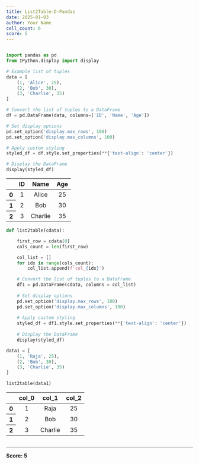 ```yaml
---
title: List2Table-D-Pandas
date: 2025-01-03
author: Your Name
cell_count: 6
score: 5
---
```


```python

```


```python
import pandas as pd
from IPython.display import display

# Example list of tuples
data = [
    (1, 'Alice', 25),
    (2, 'Bob', 30),
    (3, 'Charlie', 35)
]

# Convert the list of tuples to a DataFrame
df = pd.DataFrame(data, columns=['ID', 'Name', 'Age'])

# Set display options
pd.set_option('display.max_rows', 100)
pd.set_option('display.max_columns', 100)

# Apply custom styling
styled_df = df.style.set_properties(**{'text-align': 'center'})

# Display the DataFrame
display(styled_df)
```


<style type="text/css">
#T_650ef_row0_col0, #T_650ef_row0_col1, #T_650ef_row0_col2, #T_650ef_row1_col0, #T_650ef_row1_col1, #T_650ef_row1_col2, #T_650ef_row2_col0, #T_650ef_row2_col1, #T_650ef_row2_col2 {
  text-align: center;
}
</style>
<table id="T_650ef">
  <thead>
    <tr>
      <th class="blank level0" >&nbsp;</th>
      <th id="T_650ef_level0_col0" class="col_heading level0 col0" >ID</th>
      <th id="T_650ef_level0_col1" class="col_heading level0 col1" >Name</th>
      <th id="T_650ef_level0_col2" class="col_heading level0 col2" >Age</th>
    </tr>
  </thead>
  <tbody>
    <tr>
      <th id="T_650ef_level0_row0" class="row_heading level0 row0" >0</th>
      <td id="T_650ef_row0_col0" class="data row0 col0" >1</td>
      <td id="T_650ef_row0_col1" class="data row0 col1" >Alice</td>
      <td id="T_650ef_row0_col2" class="data row0 col2" >25</td>
    </tr>
    <tr>
      <th id="T_650ef_level0_row1" class="row_heading level0 row1" >1</th>
      <td id="T_650ef_row1_col0" class="data row1 col0" >2</td>
      <td id="T_650ef_row1_col1" class="data row1 col1" >Bob</td>
      <td id="T_650ef_row1_col2" class="data row1 col2" >30</td>
    </tr>
    <tr>
      <th id="T_650ef_level0_row2" class="row_heading level0 row2" >2</th>
      <td id="T_650ef_row2_col0" class="data row2 col0" >3</td>
      <td id="T_650ef_row2_col1" class="data row2 col1" >Charlie</td>
      <td id="T_650ef_row2_col2" class="data row2 col2" >35</td>
    </tr>
  </tbody>
</table>




```python
def list2table(cdata):

    first_row = cdata[0]
    cols_count = len(first_row)

    col_list = []
    for idx in range(cols_count):
        col_list.append(f'col_{idx}')

    # Convert the list of tuples to a DataFrame
    df1 = pd.DataFrame(cdata, columns = col_list)
    
    # Set display options
    pd.set_option('display.max_rows', 100)
    pd.set_option('display.max_columns', 100)
    
    # Apply custom styling
    styled_df = df1.style.set_properties(**{'text-align': 'center'})
    
    # Display the DataFrame
    display(styled_df)
```


```python
data1 = [
    (1, 'Raja', 25),
    (2, 'Bob', 30),
    (3, 'Charlie', 35)
]
```


```python
list2table(data1)
```


<style type="text/css">
#T_04695_row0_col0, #T_04695_row0_col1, #T_04695_row0_col2, #T_04695_row1_col0, #T_04695_row1_col1, #T_04695_row1_col2, #T_04695_row2_col0, #T_04695_row2_col1, #T_04695_row2_col2 {
  text-align: center;
}
</style>
<table id="T_04695">
  <thead>
    <tr>
      <th class="blank level0" >&nbsp;</th>
      <th id="T_04695_level0_col0" class="col_heading level0 col0" >col_0</th>
      <th id="T_04695_level0_col1" class="col_heading level0 col1" >col_1</th>
      <th id="T_04695_level0_col2" class="col_heading level0 col2" >col_2</th>
    </tr>
  </thead>
  <tbody>
    <tr>
      <th id="T_04695_level0_row0" class="row_heading level0 row0" >0</th>
      <td id="T_04695_row0_col0" class="data row0 col0" >1</td>
      <td id="T_04695_row0_col1" class="data row0 col1" >Raja</td>
      <td id="T_04695_row0_col2" class="data row0 col2" >25</td>
    </tr>
    <tr>
      <th id="T_04695_level0_row1" class="row_heading level0 row1" >1</th>
      <td id="T_04695_row1_col0" class="data row1 col0" >2</td>
      <td id="T_04695_row1_col1" class="data row1 col1" >Bob</td>
      <td id="T_04695_row1_col2" class="data row1 col2" >30</td>
    </tr>
    <tr>
      <th id="T_04695_level0_row2" class="row_heading level0 row2" >2</th>
      <td id="T_04695_row2_col0" class="data row2 col0" >3</td>
      <td id="T_04695_row2_col1" class="data row2 col1" >Charlie</td>
      <td id="T_04695_row2_col2" class="data row2 col2" >35</td>
    </tr>
  </tbody>
</table>




```python

```


---
**Score: 5**